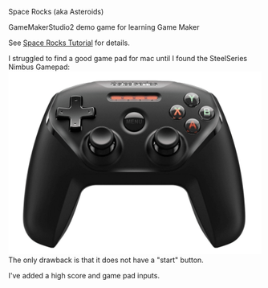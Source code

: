 Space Rocks (aka Asteroids)

GameMakerStudio2 demo game for learning Game Maker

See [Space Rocks Tutorial](https://marketplace.yoyogames.com/assets/7423/space-rocks-gml) for details.

I struggled to find a good game pad for mac until I found the SteelSeries Nimbus Gamepad:![Nimbus](nimbus.png) The only drawback is that it does not have a "start" button.

I've added a high score and game pad inputs.

